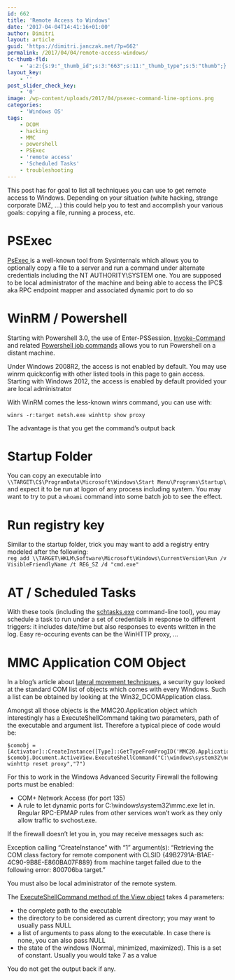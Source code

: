 ```yaml
---
id: 662
title: 'Remote Access to Windows'
date: '2017-04-04T14:41:16+01:00'
author: Dimitri
layout: article
guid: 'https://dimitri.janczak.net/?p=662'
permalink: /2017/04/04/remote-access-windows/
tc-thumb-fld:
    - 'a:2:{s:9:"_thumb_id";s:3:"663";s:11:"_thumb_type";s:5:"thumb";}'
layout_key:
    - ''
post_slider_check_key:
    - '0'
image: /wp-content/uploads/2017/04/psexec-command-line-options.png
categories:
    - 'Windows OS'
tags:
    - DCOM
    - hacking
    - MMC
    - powershell
    - PSExec
    - 'remote access'
    - 'Scheduled Tasks'
    - troubleshooting
---
```


This post has for goal to list all techniques you can use to get remote access to Windows. Depending on your situation (white hacking, strange corporate DMZ, …) this could help you to test and accomplish your various goals: copying a file, running a process, etc.

# PSExec

[PsExec ](https://technet.microsoft.com/en-us/sysinternals/bb897553.aspx)is a well-known tool from Sysinternals which allows you to optionally copy a file to a server and run a command under alternate credentials including the NT AUTHORITY\\SYSTEM one. You are supposed to be local administrator of the machine and being able to access the IPC$ aka RPC endpoint mapper and associated dynamic port to do so

# WinRM / Powershell

Starting with Powershell 3.0, the use of Enter-PSSession, [Invoke-Command](https://msdn.microsoft.com/en-us/powershell/reference/5.1/microsoft.powershell.core/invoke-command) and related [Powershell job commands](https://dimitri.janczak.net/2015/05/18/jobs-in-powershell/) allows you to run Powershell on a distant machine.

Under Windows 2008R2, the access is not enabled by default. You may use winrm quickconfig with other listed tools in this page to gain access. Starting with Windows 2012, the access is enabled by default provided your are local administrator

With WinRM comes the less-known winrs command, you can use with:

```
winrs -r:target netsh.exe winhttp show proxy
```

The advantage is that you get the command’s output back

# Startup Folder

You can copy an executable into `\\TARGET\C$\ProgramData\Microsoft\Windows\Start Menu\Programs\Startup\` and expect it to be run at logon of any process including system. You may want to try to put a `whoami` command into some batch job to see the effect.

# Run registry key

Similar to the startup folder, trick you may want to add a registry entry modeled after the following:  
`reg add \\TARGET\HKLM\Software\Microsoft\Windows\CurrentVersion\Run /v VisibleFriendlyName /t REG_SZ /d "cmd.exe"`

# AT / Scheduled Tasks

With these tools (including the [schtasks.exe](https://msdn.microsoft.com/en-us/library/windows/desktop/bb736357(v=vs.85).aspx) command-line tool), you may schedule a task to run under a set of credentials in response to different triggers: it includes date/time but also responses to events written in the log. Easy re-occuring events can be the WinHTTP proxy, …

# MMC Application COM Object

In a blog’s article about [lateral movement techniques](https://enigma0x3.net/2017/01/05/lateral-movement-using-the-mmc20-application-com-object/), a security guy looked at the standard COM list of objects which comes with every Windows. Such a list can be obtained by looking at the Win32\_DCOMApplication class.

Amongst all those objects is the MMC20.Application object which interestingly has a ExecuteShellCommand taking two parameters, path of the executable and argument list. Therefore a typical piece of code would be:

```
$comobj = [Activator]::CreateInstance([Type]::GetTypeFromProgID('MMC20.Application','target'))
$comobj.Document.ActiveView.ExecuteShellCommand("C:\windows\system32\netsh.exe",$null," winhttp reset proxy","7")
```

For this to work in the Windows Advanced Security Firewall the following ports must be enabled:

- COM+ Network Access (for port 135)
- A rule to let dynamic ports for C:\\windows\\system32\\mmc.exe let in. Regular RPC-EPMAP rules from other services won’t work as they only allow traffic to svchost.exe.

If the firewall doesn’t let you in, you may receive messages such as:

Exception calling “CreateInstance” with “1” argument(s): “Retrieving the COM class factory for remote component with CLSID {49B2791A-B1AE-4C90-9B8E-E860BA07F889} from machine target failed due to the following error: 800706ba target.”

You must also be local administrator of the remote system.

The [ExecuteShellCommand method of the View object](https://msdn.microsoft.com/en-us/library/aa815396(v=vs.85).aspx) takes 4 parameters:

- the complete path to the executable
- the directory to be considered as current directory; you may want to usually pass NULL
- a list of arguments to pass along to the executable. In case there is none, you can also pass NULL
- the state of the windows (Normal, minimized, maximized). This is a set of constant. Usually you would take 7 as a value

You do not get the output back if any.